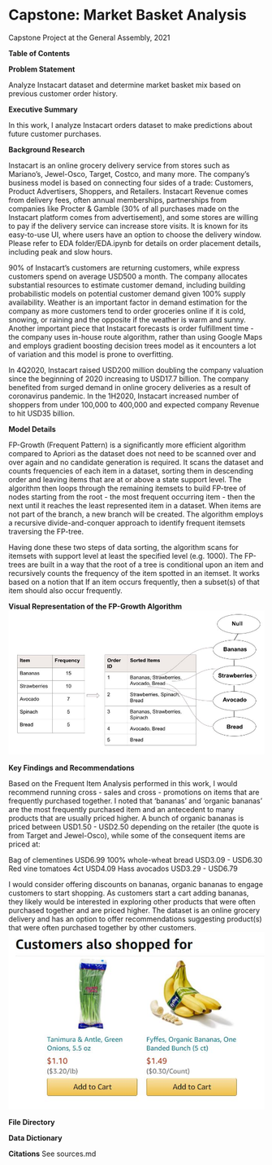# Capstone: Market Basket Analysis
Capstone Project at the General Assembly, 2021

**Table of Contents**

**Problem Statement**

Analyze Instacart dataset and determine market basket mix based on previous customer order history. 

**Executive Summary**

In this work, I analyze Instacart orders dataset to make predictions about future customer purchases.

**Background Research**

Instacart is an online grocery delivery service from stores such as Mariano’s, Jewel-Osco, Target, Costco, and many more. The company’s business model is based on connecting four sides of a trade: Customers, Product Advertisers, Shoppers, and Retailers. Instacart Revenue comes from delivery fees, often annual memberships, partnerships from companies like Procter & Gamble (30% of all purchases made on the Instacart platform comes from advertisement), and some stores are willing to pay if the delivery service can increase store visits. It is known for its easy-to-use UI, where users have an option to choose the delivery window. Please refer to EDA folder/EDA.ipynb for details on order placement details, including peak and slow hours. 

90% of Instacart’s customers are returning customers, while express customers spend on average USD500 a month. The company allocates substantial resources to estimate customer demand, including building probabilistic models on potential customer demand given 100% supply availability. Weather is an important factor in demand estimation for the company as more customers tend to order groceries online if it is cold, snowing, or raining and the opposite if the weather is warm and sunny. Another important piece that Instacart forecasts is order fulfillment time - the company uses in-house route algorithm, rather than using Google Maps and employs gradient boosting decision trees model as it encounters a lot of variation and this model is prone to overfitting. 

In 4Q2020, Instacart raised USD200 million doubling the company valuation since the beginning of 2020 increasing to USD17.7 billion. The company benefited from surged demand in online grocery deliveries as a result of coronavirus pandemic. In the 1H2020, Instacart increased number of shoppers from under 100,000 to 400,000 and expected company Revenue to hit USD35 billion. 

**Model Details**

FP-Growth (Frequent Pattern) is a significantly more efficient algorithm compared to Apriori as the dataset does not need to be scanned over and over again and no candidate generation is required. It scans the dataset and counts frequencies of each item in a dataset, sorting them in descending order and leaving items that are at or above a state support level. The algorithm then loops through the remaining itemsets to build FP-tree of nodes starting from the root - the most frequent occurring item - then the next until it reaches the least represented item in a dataset. When items are not part of the branch, a new branch will be created. The algorithm employs a recursive divide-and-conquer approach to identify frequent itemsets traversing the FP-tree. 

Having done these two steps of data sorting, the algorithm scans for itemsets with support level at least the specified level (e.g. 1000). The FP-trees are built in a way that the root of a tree is conditional upon an item and recursively counts the frequency of the item spotted in an itemset. It works based on a notion that If an item occurs frequently, then a subset(s) of that item should also occur frequently. 

**Visual Representation of the FP-Growth Algorithm**
![](assets/FP_tree.jpg)




**Key Findings and Recommendations**

Based on the Frequent Item Analysis performed in this work, I would recommend running cross - sales and cross - promotions on items that are frequently purchased together. I noted that ‘bananas’ and ‘organic bananas’ are the most frequently purchased item and an antecedent to many products that are usually priced higher. A bunch of organic bananas is priced between USD1.50 - USD2.50 depending on the retailer (the quote is from Target and Jewel-Osco), while some of the consequent items are priced at:

Bag of clementines USD6.99
100% whole-wheat bread USD3.09 - USD6.30
Red vine tomatoes 4ct USD4.09
Hass avocados USD3.29 - USD6.79

I would consider offering discounts on bananas, organic bananas to engage customers to start shopping. As customers start a cart adding bananas, they likely would be interested in exploring other products that were often purchased together and are priced higher. The dataset is an online grocery delivery and has an option to offer recommendations suggesting product(s) that were often purchased together by other customers. 
![](assets/itemset.jpg)



**File Directory**

**Data Dictionary**

**Citations**
See sources.md